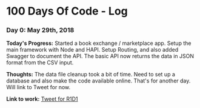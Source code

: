 # 100 Days Of Code - Log

### Day 0: May 29th, 2018

**Today's Progress:** Started a book exchange / marketplace app. Setup the main framework with Node and HAPI. Setup Routing, and also added Swagger to document the API.  The basic API now returns the data in JSON format from the CSV input.

**Thoughts:**
The data file cleanup took a bit of time. Need to set up a database and also make the code available online. That's for another day. Will link to Tweet for now.

**Link to work:** [Tweet for R1D1](http://bit.ly/2xm5qiG)